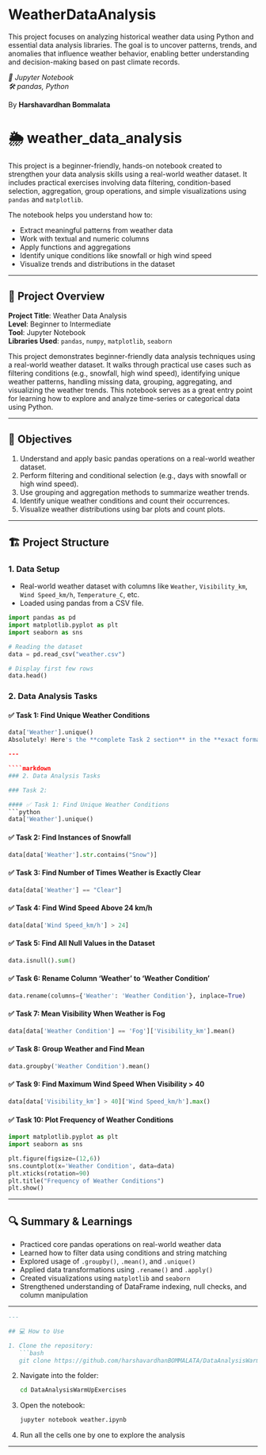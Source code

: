 # WeatherDataAnalysis
This project focuses on analyzing historical weather data using Python and essential data analysis libraries. The goal is to uncover patterns, trends, and anomalies that influence weather behavior, enabling better understanding and decision-making based on past climate records.

*📘 Jupyter Notebook*  
*🛠️ pandas, Python*  

By **Harshavardhan Bommalata**

# 🌦️ weather_data_analysis

This project is a beginner-friendly, hands-on notebook created to strengthen your data analysis skills using a real-world weather dataset. It includes practical exercises involving data filtering, condition-based selection, aggregation, group operations, and simple visualizations using `pandas` and `matplotlib`.

The notebook helps you understand how to:
- Extract meaningful patterns from weather data
- Work with textual and numeric columns
- Apply functions and aggregations
- Identify unique conditions like snowfall or high wind speed
- Visualize trends and distributions in the dataset

---

## 📘 Project Overview

**Project Title**: Weather Data Analysis  
**Level**: Beginner to Intermediate  
**Tool**: Jupyter Notebook  
**Libraries Used**: `pandas`, `numpy`, `matplotlib`, `seaborn`

This project demonstrates beginner-friendly data analysis techniques using a real-world weather dataset. It walks through practical use cases such as filtering conditions (e.g., snowfall, high wind speed), identifying unique weather patterns, handling missing data, grouping, aggregating, and visualizing the weather trends. This notebook serves as a great entry point for learning how to explore and analyze time-series or categorical data using Python.

---

## 🎯 Objectives

1. Understand and apply basic pandas operations on a real-world weather dataset.
2. Perform filtering and conditional selection (e.g., days with snowfall or high wind speed).
3. Use grouping and aggregation methods to summarize weather trends.
4. Identify unique weather conditions and count their occurrences.
5. Visualize weather distributions using bar plots and count plots.

---

## 🏗️ Project Structure

### 1. Data Setup

- Real-world weather dataset with columns like `Weather`, `Visibility_km`, `Wind Speed_km/h`, `Temperature_C`, etc.
- Loaded using pandas from a CSV file.

```python
import pandas as pd
import matplotlib.pyplot as plt
import seaborn as sns

# Reading the dataset
data = pd.read_csv("weather.csv")

# Display first few rows
data.head()
```

### 2. Data Analysis Tasks

#### ✅ Task 1: Find Unique Weather Conditions  
```python
data['Weather'].unique()
Absolutely! Here's the **complete Task 2 section** in the **exact format** you want:

---

````markdown
### 2. Data Analysis Tasks

### Task 2:

#### ✅ Task 1: Find Unique Weather Conditions  
```python
data['Weather'].unique()
````

#### ✅ Task 2: Find Instances of Snowfall

```python
data[data['Weather'].str.contains("Snow")]
```

#### ✅ Task 3: Find Number of Times Weather is Exactly Clear

```python
data[data['Weather'] == "Clear"]
```

#### ✅ Task 4: Find Wind Speed Above 24 km/h

```python
data[data['Wind Speed_km/h'] > 24]
```

#### ✅ Task 5: Find All Null Values in the Dataset

```python
data.isnull().sum()
```

#### ✅ Task 6: Rename Column ‘Weather’ to ‘Weather Condition’

```python
data.rename(columns={'Weather': 'Weather Condition'}, inplace=True)
```

#### ✅ Task 7: Mean Visibility When Weather is Fog

```python
data[data['Weather Condition'] == 'Fog']['Visibility_km'].mean()
```

#### ✅ Task 8: Group Weather and Find Mean

```python
data.groupby('Weather Condition').mean()
```

#### ✅ Task 9: Find Maximum Wind Speed When Visibility > 40

```python
data[data['Visibility_km'] > 40]['Wind Speed_km/h'].max()
```

#### ✅ Task 10: Plot Frequency of Weather Conditions

```python
import matplotlib.pyplot as plt
import seaborn as sns

plt.figure(figsize=(12,6))
sns.countplot(x='Weather Condition', data=data)
plt.xticks(rotation=90)
plt.title("Frequency of Weather Conditions")
plt.show()
```
---

## 🔍 Summary & Learnings

- Practiced core pandas operations on real-world weather data  
- Learned how to filter data using conditions and string matching  
- Explored usage of `.groupby()`, `.mean()`, and `.unique()`  
- Applied data transformations using `.rename()` and `.apply()`  
- Created visualizations using `matplotlib` and `seaborn`  
- Strengthened understanding of DataFrame indexing, null checks, and column manipulation

---

````markdown
---

## 💻 How to Use

1. Clone the repository:
   ```bash
   git clone https://github.com/harshavardhanBOMMALATA/DataAnalysisWarmUpExercises.git
````

2. Navigate into the folder:

   ```bash
   cd DataAnalysisWarmUpExercises
   ```

3. Open the notebook:

   ```bash
   jupyter notebook weather.ipynb
   ```

4. Run all the cells one by one to explore the analysis

---


